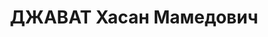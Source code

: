---
title: ДЖАВАТ Хасан Мамедович
description: 'Род. в 1891, Греция, о-в Крит, турок, обр.: высшее, член ВКП(б). Проживал:
  Москва, ул. 25-го Октября, д. 8, кв. 278. Сотрудник 9-го отдела ГУГБ НКВД СССР

  Арестован 14.06.1937. Обв.: шпионаж. Приговор: в особом порядке, 09.12.1937 – ВМН.
  Расстрелян 09.12.1937, г.Москва.

  Реабилитирован ВК ВС СССР 09.1957'
---